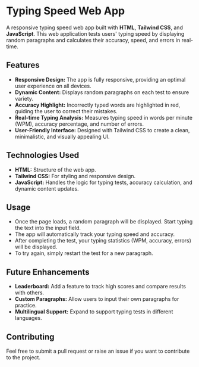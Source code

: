 # Typing Speed Web App

A responsive typing speed web app built with **HTML**, **Tailwind CSS**, and **JavaScript**. This web application tests users' typing speed by displaying random paragraphs and calculates their accuracy, speed, and errors in real-time.

## Features

- **Responsive Design:** The app is fully responsive, providing an optimal user experience on all devices.
- **Dynamic Content:** Displays random paragraphs on each test to ensure variety.
- **Accuracy Highlight:** Incorrectly typed words are highlighted in red, guiding the user to correct their mistakes.
- **Real-time Typing Analysis:** Measures typing speed in words per minute (WPM), accuracy percentage, and number of errors.
- **User-Friendly Interface:** Designed with Tailwind CSS to create a clean, minimalistic, and visually appealing UI.

## Technologies Used

- **HTML:** Structure of the web app.
- **Tailwind CSS:** For styling and responsive design.
- **JavaScript:** Handles the logic for typing tests, accuracy calculation, and dynamic content updates.


## Usage

- Once the page loads, a random paragraph will be displayed. Start typing the text into the input field.
- The app will automatically track your typing speed and accuracy.
- After completing the test, your typing statistics (WPM, accuracy, errors) will be displayed.
- To try again, simply restart the test for a new paragraph.

## Future Enhancements

- **Leaderboard:** Add a feature to track high scores and compare results with others.
- **Custom Paragraphs:** Allow users to input their own paragraphs for practice.
- **Multilingual Support:** Expand to support typing tests in different languages.

## Contributing

Feel free to submit a pull request or raise an issue if you want to contribute to the project.

